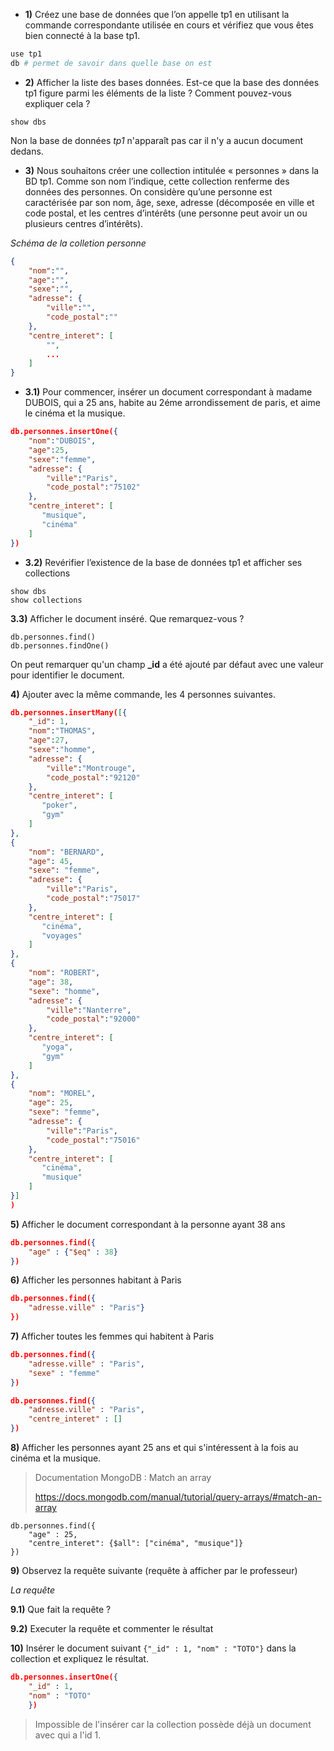 - **1)** Créez une base de données que l’on appelle tp1 en utilisant la commande correspondante utilisée
en cours et vérifiez que vous êtes bien connecté à la base tp1.


```sh
use tp1
db # permet de savoir dans quelle base on est 
```

- **2)** Afficher la liste des bases données. Est-ce que la base des données tp1 figure parmi les éléments
de la liste ? Comment pouvez-vous expliquer cela ?

```
show dbs
```

Non la base de données *tp1* n'apparaît pas car il n'y a aucun document dedans.

- **3)** Nous souhaitons créer une collection intitulée « personnes » dans la BD tp1. Comme son nom
l’indique, cette collection renferme des données des personnes. On considère qu’une personne est
caractérisée par son nom, âge, sexe, adresse (décomposée en ville et code postal, et les centres
d’intérêts (une personne peut avoir un ou plusieurs centres d’intérêts).

*Schéma de la colletion personne*
```json
{
    "nom":"",
    "age":"",
    "sexe":"",
    "adresse": {
        "ville":"",
        "code_postal":""
    },
    "centre_interet": [
        "",
        ...
    ]
}
```

- **3.1)** Pour commencer, insérer un document correspondant à madame DUBOIS, qui a 25 ans, habite
au 2éme arrondissement de paris, et aime le cinéma et la musique.

```json
db.personnes.insertOne({
    "nom":"DUBOIS",
    "age":25,
    "sexe":"femme",
    "adresse": {
        "ville":"Paris",
        "code_postal":"75102"
    },
    "centre_interet": [
       "musique",
       "cinéma"
    ]
})
```

- **3.2)** Revérifier l’existence de la base de données tp1 et afficher ses collections
```
show dbs
show collections
```

**3.3)** Afficher le document inséré. Que remarquez-vous ?
```
db.personnes.find()
db.personnes.findOne()
```
On peut remarquer qu'un champ **_id** a été ajouté par défaut avec une valeur pour identifier le document.

**4)** Ajouter avec la même commande, les 4 personnes suivantes.

```json
db.personnes.insertMany([{
    "_id": 1,
    "nom":"THOMAS",
    "age":27,
    "sexe":"homme",
    "adresse": {
        "ville":"Montrouge",
        "code_postal":"92120"
    },
    "centre_interet": [
       "poker",
       "gym"
    ]
},
{
    "nom": "BERNARD",
    "age": 45,
    "sexe": "femme",
    "adresse": {
        "ville":"Paris",
        "code_postal":"75017"
    },
    "centre_interet": [
       "cinéma",
       "voyages"
    ]
},
{
    "nom": "ROBERT",
    "age": 38,
    "sexe": "homme",
    "adresse": {
        "ville":"Nanterre",
        "code_postal":"92000"
    },
    "centre_interet": [
       "yoga",
       "gym"
    ]
},
{
    "nom": "MOREL",
    "age": 25,
    "sexe": "femme",
    "adresse": {
        "ville":"Paris",
        "code_postal":"75016"
    },
    "centre_interet": [
       "cinéma",
       "musique"
    ]
}]
)
```

**5)** Afficher le document correspondant à la personne ayant 38 ans

```json
db.personnes.find({
    "age" : {"$eq" : 38} 
})
```

**6)** Afficher les personnes habitant à Paris

```json
db.personnes.find({
    "adresse.ville" : "Paris"} 
})
```

**7)** Afficher toutes les femmes qui habitent à Paris
```json
db.personnes.find({
    "adresse.ville" : "Paris",
    "sexe" : "femme"
})

db.personnes.find({
    "adresse.ville" : "Paris",
    "centre_interet" : []
})
```

**8)** Afficher les personnes ayant 25 ans et qui s'intéressent à la fois au cinéma et la musique. 
> Documentation MongoDB : Match an array
> 
>https://docs.mongodb.com/manual/tutorial/query-arrays/#match-an-array
```
db.personnes.find({
    "age" : 25,
    "centre_interet": {$all": ["cinéma", "musique"]}
})
```

**9)** Observez la requête suivante (requête à afficher par le professeur)

*La requête*

**9.1)** Que fait la requête ?

**9.2)** Executer la requête et commenter le résultat

**10)** Insérer le document suivant `{"_id" : 1, "nom" : "TOTO"}` dans la collection et expliquez le résultat.

```json
db.personnes.insertOne({
    "_id" : 1, 
    "nom" : "TOTO"
    })
```

> Impossible de l'insérer car la collection possède déjà un document avec qui a l'id 1.





